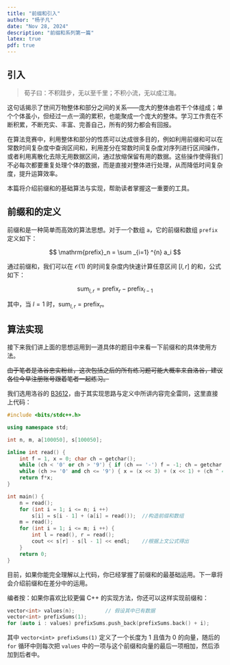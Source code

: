 ```yaml
---
title: "前缀和引入"
author: "杨子凡"
date: "Nov 28, 2024"
description: "前缀和系列第一篇"
latex: true
pdf: true
---
```


## 引入

> 荀子曰：不积跬步，无以至千里；不积小流，无以成江海。

这句话揭示了世间万物整体和部分之间的关系——庞大的整体由若干个体组成；单个个体虽小，但经过一点一滴的累积，也能聚成一个庞大的整体。学习工作贵在不断积累，不断充实、丰富、完善自己，所有的努力都会有回报。

在算法竞赛中，利用整体和部分的性质可以达成很多目的，例如利用前缀和可以在常数时间复杂度中查询区间和，利用差分在常数时间复杂度对序列进行区间操作，或者利用离散化去除无用数据区间，通过放缩保留有用的数据。这些操作使得我们不必每次都要重复处理个体的数据，而是直接对整体进行处理，从而降低时间复杂度，提升运算效率。

本篇将介绍前缀和的基础算法与实现，帮助读者掌握这一重要的工具。

## 前缀和的定义

前缀和是一种简单而高效的算法思想。对于一个数组 `a`，它的前缀和数组 `prefix` 定义如下：

$$
\mathrm{prefix}_n = \sum _{i=1} ^{n} a_i
$$

通过前缀和，我们可以在 $\mathcal{O}(1)$ 的时间复杂度内快速计算任意区间 $[l, r]$ 的和，公式如下：

$$
\mathrm{sum}_{l,r} = \mathrm{prefix}_r - \mathrm{prefix}_{l-1}
$$

其中，当 $l = 1$ 时，$\mathrm{sum}_{l,r} = \mathrm{prefix}_r$。

## 算法实现

接下来我们讲上面的思想运用到一道具体的题目中来看一下前缀和的具体使用方法。

~~由于笔者是洛谷忠实粉丝，这次包括之后的所有练习题可能大概率来自洛谷，建议各位今早注册账号跟着笔者一起练习。~~

我们选用洛谷的 [B3612](https://www.luogu.com.cn/problem/B3612)，由于其实现思路与定义中所讲内容完全雷同，这里直接上代码：


```cpp
#include <bits/stdc++.h>

using namespace std;

int n, m, a[100050], s[100050];

inline int read() {
	int f = 1, x = 0; char ch = getchar();
	while (ch < '0' or ch > '9') { if (ch == '-') f = -1; ch = getchar(); }
	while (ch >= '0' and ch <= '9') { x = (x << 3) + (x << 1) + (ch ^ 48); ch = getchar(); }
	return f*x;
}

int main() {
	n = read();
	for (int i = 1; i <= n; i ++)
		s[i] = s[i - 1] + (a[i] = read());	//构造前缀和数组
	m = read();
	for (int i = 1; i <= m; i ++) {
		int l = read(), r = read();
		cout << s[r] - s[l - 1] << endl;	//根据上文公式得出
	}
	return 0;
}
```

目前，如果你能完全理解以上代码，你已经掌握了前缀和的最基础运用。下一章将会介绍前缀和在差分中的运用。

编者按：如果你喜欢比较更偏 C++ 的实现方法，你还可以这样实现前缀和：

```cpp
vector<int> values(n);			// 假设其中已有数据
vector<int> prefixSums(1);
for (auto i : values) prefixSums.push_back(prefixSums.back() + i);
```

其中 `vector<int> prefixSums(1)` 定义了一个长度为 1 且值为 0 的向量，随后的 `for` 循环中则每次把 `values` 中的一项与这个前缀和向量的最后一项相加，然后添加到后者中。
